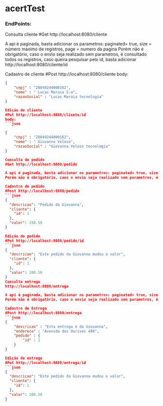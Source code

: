 # acertTest
### EndPoints:

Consulta cliente
#Get http://localhost:8080/cliente

A api é paginada, basta adicionar os parametros: paginated= true, size = número maximo de registros, page = numero da pagina
Porém não é obrigatório, caso o envio seja realizado sem parametros, é consultado todos os registros, caso queira pesquisar pelo id, basta adicionar http://localhost:8080/cliente/id

Cadastro de cliente
#Post http://localhost:8080/cliente
body:
```json
{
    "cnpj" : "28849244000162",
    "nome" : " Lucas Maraia S.a",
    "razaoSocial" : "Lucas Maraia tecnologia"
}

Edição de cliente
#Put http://localhost:8080/cliente/id
body:
```json

{
    "cnpj" : "28849244000162",
    "nome" : " Giovanna Veloso",
    "razaoSocial" : "Giovanna Veloso tecnologia"
}

Consulta de pedido
#Get http://localhost:8080/pedido

A api é paginada, basta adicionar os parametros: paginated= true, size = número maximo de registros, page = numero da pagina
Porém não é obrigatório, caso o envio seja realizado sem parametros, é consultado todos os registros , caso queira pesquisar pelo id, basta adicionar http://localhost:8080/pedido/id

Cadastro de pedido
#Post http://localhost:8080/pedido
```json
{
  "descricao": "Pedido da Giovanna",
  "cliente": {
    "id": 1
  },
  "valor": 150.50
}

Edição de pedido
#Put http://localhost:8080/pedido/id
```json
{
  "descricao": "Este pedido da Giovanna mudou o valor",
  "cliente": {
    "id": 1
  },
  "valor": 200.50
}
Consulta entrega
http://localhost:8080/entrega

A api é paginada, basta adicionar os parametros: paginated= true, size = número maximo de registros, page = numero da pagina
Porém não é obrigatório, caso o envio seja realizado sem parametros, é consultado todos os registros , caso queira pesquisar pelo id, basta adicionar http://localhost:8080/entrega/id

Cadastro de Entrega
#Post http://localhost:8080/entrega
```json
{
    "descricao" : "Esta entrega é da Giovanna",
    "endereco" : "Avenida dos Ourives 480",
    "pedido" : {
        "id" : 1
    }
}

Edição de entrega
#Put http://localhost:8080/entrega/id
```json
{
  "descricao": "Este pedido da Giovanna mudou o valor",
  "cliente": {
    "id": 1
  },
  "valor": 200.50
}



